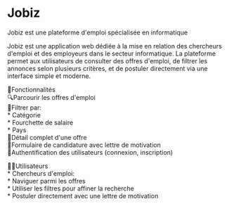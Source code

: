 # Jobiz 
Jobiz est une plateforme d'emploi spécialisée en informatique

Jobiz est une application web dédiée à la mise en relation des chercheurs d'emploi et des employeurs dans le secteur informatique. La plateforme permet aux utilisateurs de consulter des offres d'emploi, de filtrer les annonces selon plusieurs critères, et de postuler directement via une interface simple et moderne.

📌Fonctionnalités<br>
🔍Parcourir les offres d'emploi<br>
📁Filtrer par:<br>
    * Catégorie<br>
    * Fourchette de salaire<br>
    * Pays<br>
📄Détail complet d'une offre<br>
📝Formulaire de candidature avec lettre de motivation<br>
🔐Authentification des utilisateurs (connexion, inscription)<br>

🧑‍💻Utilisateurs<br>
    * Chercheurs d'emploi:<br>
        * Naviguer parmi les offres<br>
        * Utiliser les filtres pour affiner la recherche<br>
        * Postuler directement avec une lettre de motivation<br>





